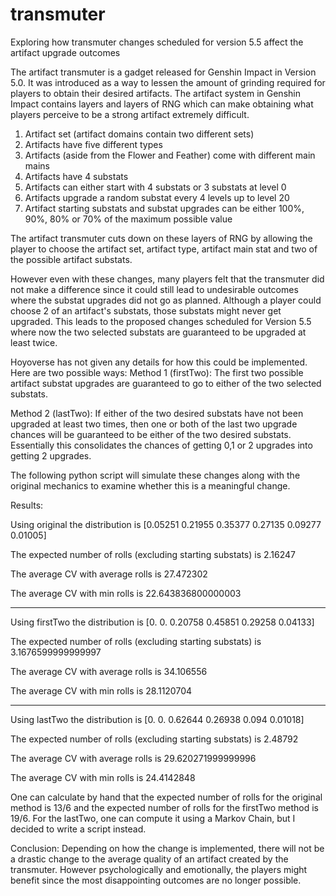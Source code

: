 # transmuter
Exploring how transmuter changes scheduled for version 5.5 affect the artifact upgrade outcomes

The artifact transmuter is a gadget released for Genshin Impact in Version 5.0. It was introduced as a way to lessen the amount of grinding required for players to obtain their desired artifacts. The artifact system in Genshin Impact contains layers and layers of RNG which can make obtaining what players perceive to be a strong artifact extremely difficult. 

1. Artifact set (artifact domains contain two different sets)
2. Artifacts have five different types
3. Artifacts (aside from the Flower and Feather) come with different main mains
4. Artifacts have 4 substats
5. Artifacts can either start with 4 substats or 3 substats at level 0
6. Artifacts upgrade a random substat every 4 levels up to level 20
7. Artifact starting substats and substat upgrades can be either 100%, 90%, 80% or 70% of the maximum possible value

The artifact transmuter cuts down on these layers of RNG by allowing the player to choose the artifact set, artifact type, artifact main stat and two of the possible artifact substats. 

However even with these changes, many players felt that the transmuter did not make a difference since it could still lead to undesirable outcomes where the substat upgrades did not go as planned. Although a player could choose 2 of an artifact's substats, those substats might never get upgraded. This leads to the proposed changes scheduled for Version 5.5 where now the two selected substats are guaranteed to be upgraded at least twice. 

Hoyoverse has not given any details for how this could be implemented. Here are two possible ways:
Method 1 (firstTwo):
The first two possible artifact substat upgrades are guaranteed to go to either of the two selected substats.

Method 2 (lastTwo):
If either of the two desired substats have not been upgraded at least two times, then one or both of the last two upgrade chances will be guaranteed to be either of the two desired substats. Essentially this consolidates
the chances of getting 0,1 or 2 upgrades into getting 2 upgrades.

The following python script will simulate these changes along with the original mechanics to examine whether this is a meaningful change.

Results:

Using original the distribution is [0.05251 0.21955 0.35377 0.27135 0.09277 0.01005]

The expected number of rolls (excluding starting substats) is 2.16247

The average CV with average rolls is 27.472302

The average CV with min rolls is 22.643836800000003

-------------

Using firstTwo the distribution is [0.      0.      0.20758 0.45851 0.29258 0.04133]

The expected number of rolls (excluding starting substats) is 3.1676599999999997

The average CV with average rolls is 34.106556

The average CV with min rolls is 28.1120704

-------------

Using lastTwo the distribution is [0.      0.      0.62644 0.26938 0.094   0.01018]

The expected number of rolls (excluding starting substats) is 2.48792

The average CV with average rolls is 29.620271999999996

The average CV with min rolls is 24.4142848

One can calculate by hand that the expected number of rolls for the original method is 13/6 and the expected number of rolls for the firstTwo method is 19/6. For the lastTwo, one can compute it using a Markov Chain, but I decided to write a script instead.


Conclusion:
Depending on how the change is implemented, there will not be a drastic change to the average quality of an artifact created by the transmuter. However psychologically and emotionally, the players might benefit since the most disappointing outcomes are no longer possible.